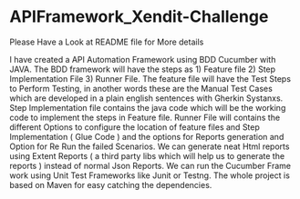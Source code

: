 # APIFramework_Xendit-Challenge
Please Have a Look at README file for More details

I have created a API Automation Framework using BDD Cucumber with JAVA.
The BDD framework will have the steps as 1) Feature file 2) Step Implementation File 3) Runner File.
The feature file will have the Test Steps to Perform Testing, in another words these are the Manual Test Cases which are developed in a plain english
sentences with Gherkin Systanxs.
Step Implementation file contains the java code which will be the working code to implement the steps in Feature file.
Runner File will contains the different Options to configure the location of feature files and Step Implementation ( Glue Code ) and the options for Reports
generation and Option for Re Run the failed Scenarios.
We can generate neat Html reports using Extent Reports ( a third party libs which will help us to generate the reports ) instead of normal Json Reports.
We can run the Cucumber Frame work using Unit Test Frameworks like Junit or Testng.
The whole project is based on Maven for easy catching the dependencies.
